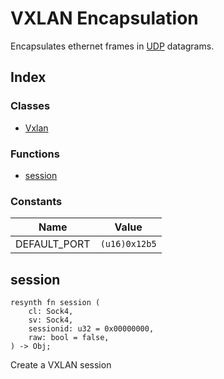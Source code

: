  # VXLAN Encapsulation

 Encapsulates ethernet frames in [UDP](../ipv4/udp/README.md) datagrams.
## Index


### Classes

- [Vxlan](Vxlan.md)

### Functions

- [session](#session)

### Constants

| Name | Value |
| ---- | ----- |
| DEFAULT_PORT | `(u16)0x12b5` |



## session
```resynth
resynth fn session (
    cl: Sock4,
    sv: Sock4,
    sessionid: u32 = 0x00000000,
    raw: bool = false,
) -> Obj;
```
 Create a VXLAN session
